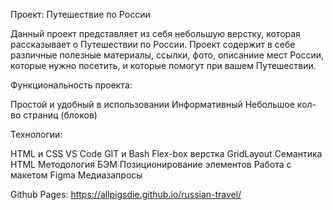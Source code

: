 Проект: Путешествие по России

Данный проект представляет из себя небольшую верстку, которая рассказывает о Путешествии по России. Проект содержит в себе различные полезные материалы, ссылки, фото, описаниие мест России, которые нужно посетить, и которые помогут при вашем Путешествии. 

Функциональность проекта:

Простой и удобный в использовании
Информативный
Небольшое кол-во страниц (блоков)

Технологии:

HTML и CSS
VS Code
GIT и Bash
Flex-box верстка
GridLayout
Семантика HTML
Методология БЭМ
Позиционирование элементов
Работа с макетом Figma
Медиазапросы

Github Pages: 
https://allpigsdie.github.io/russian-travel/







